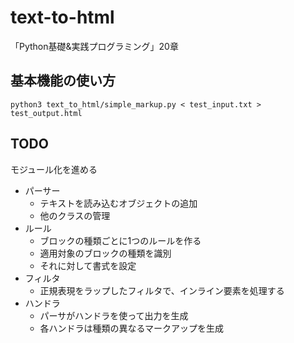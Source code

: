 # text-to-html

「Python基礎&実践プログラミング」20章

## 基本機能の使い方

```shell script
python3 text_to_html/simple_markup.py < test_input.txt > test_output.html 
```

## TODO

モジュール化を進める

- パーサー
    - テキストを読み込むオブジェクトの追加
    - 他のクラスの管理
- ルール
    - ブロックの種類ごとに1つのルールを作る
    - 適用対象のブロックの種類を識別
    - それに対して書式を設定
- フィルタ
    - 正規表現をラップしたフィルタで、インライン要素を処理する
- ハンドラ
    - パーサがハンドラを使って出力を生成
    - 各ハンドラは種類の異なるマークアップを生成